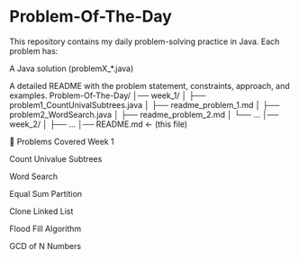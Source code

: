 # Problem-Of-The-Day

This repository contains my daily problem-solving practice in Java.
Each problem has:

A Java solution (problemX\_\*.java)

A detailed README with the problem statement, constraints, approach, and examples.
Problem-Of-The-Day/
│── week_1/
│ ├── problem1_CountUnivalSubtrees.java
│ ├── readme_problem_1.md
│ ├── problem2_WordSearch.java
│ ├── readme_problem_2.md
│ └── ...
│── week_2/
│ ├── ...
│── README.md ← (this file)

📝 Problems Covered
Week 1

Count Univalue Subtrees

Word Search

Equal Sum Partition

Clone Linked List

Flood Fill Algorithm

GCD of N Numbers
